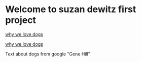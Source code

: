 # Welcome to suzan dewitz first project
[why we love dogs](https://github.com/SuzanDewitz/Dogs-Training) 




[why we love dogs](https://suzandewitz.github.io/Dogs-Training/)


Text about dogs from google     "Gene Hill"



